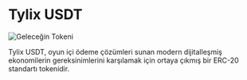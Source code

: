 # Tylix USDT

![Geleceğin Tokeni](https://github.com/user-attachments/assets/b8d3b06a-ccd3-4842-b022-c8f220a04296)



Tylix USDT, oyun içi ödeme çözümleri sunan modern dijitalleşmiş ekonomilerin gereksinimlerini karşılamak için ortaya çıkmış bir ERC-20 standartı tokenidir. 
